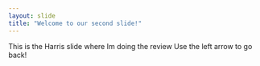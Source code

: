 ```yaml
---
layout: slide
title: "Welcome to our second slide!"
---
```

This is the Harris slide where Im doing the review
Use the left arrow to go back!
